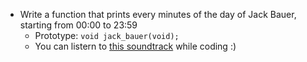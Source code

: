 - Write a function that prints every minutes of the day of Jack Bauer, starting from 00:00 to 23:59
	- Prototype: ```void jack_bauer(void);```
	- You can listern to [this soundtrack](https://www.youtube.com/watch?v=btAfXqgMkPs) while coding :)
